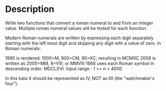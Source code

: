 # Description
Write two functions that convert a roman numeral to and from an integer value. Multiple roman numeral values will be tested for each function.

Modern Roman numerals are written by expressing each digit separately starting with the left most digit and skipping any digit with a value of zero. In Roman numerals:

1990 is rendered: 1000=M, 900=CM, 90=XC; resulting in MCMXC
2008 is written as 2000=MM, 8=VIII; or MMVIII
1666 uses each Roman symbol in descending order: MDCLXVI.
Input range : 1 <= n < 4000

In this kata 4 should be represented as IV, NOT as IIII (the "watchmaker's four").
